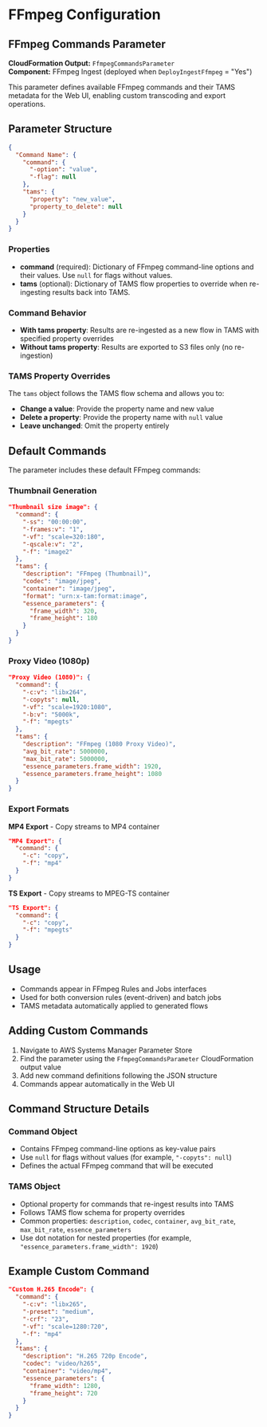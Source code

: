 # FFmpeg Configuration

## FFmpeg Commands Parameter

**CloudFormation Output:** `FfmpegCommandsParameter`  
**Component:** FFmpeg Ingest (deployed when `DeployIngestFfmpeg` = "Yes")

This parameter defines available FFmpeg commands and their TAMS metadata for the Web UI, enabling custom transcoding and export operations.

## Parameter Structure

```json
{
  "Command Name": {
    "command": {
      "-option": "value",
      "-flag": null
    },
    "tams": {
      "property": "new_value",
      "property_to_delete": null
    }
  }
}
```

### Properties

- **command** (required): Dictionary of FFmpeg command-line options and their values. Use `null` for flags without values.
- **tams** (optional): Dictionary of TAMS flow properties to override when re-ingesting results back into TAMS.

### Command Behavior

- **With tams property**: Results are re-ingested as a new flow in TAMS with specified property overrides
- **Without tams property**: Results are exported to S3 files only (no re-ingestion)

### TAMS Property Overrides

The `tams` object follows the TAMS flow schema and allows you to:

- **Change a value**: Provide the property name and new value
- **Delete a property**: Provide the property name with `null` value  
- **Leave unchanged**: Omit the property entirely

## Default Commands

The parameter includes these default FFmpeg commands:

### Thumbnail Generation

```json
"Thumbnail size image": {
  "command": {
    "-ss": "00:00:00",
    "-frames:v": "1", 
    "-vf": "scale=320:180",
    "-qscale:v": "2",
    "-f": "image2"
  },
  "tams": {
    "description": "FFmpeg (Thumbnail)",
    "codec": "image/jpeg",
    "container": "image/jpeg",
    "format": "urn:x-tam:format:image",
    "essence_parameters": {
      "frame_width": 320,
      "frame_height": 180
    }
  }
}
```

### Proxy Video (1080p)

```json
"Proxy Video (1080)": {
  "command": {
    "-c:v": "libx264",
    "-copyts": null,
    "-vf": "scale=1920:1080", 
    "-b:v": "5000k",
    "-f": "mpegts"
  },
  "tams": {
    "description": "FFmpeg (1080 Proxy Video)",
    "avg_bit_rate": 5000000,
    "max_bit_rate": 5000000,
    "essence_parameters.frame_width": 1920,
    "essence_parameters.frame_height": 1080
  }
}
```

### Export Formats

**MP4 Export** - Copy streams to MP4 container

```json
"MP4 Export": {
  "command": {
    "-c": "copy",
    "-f": "mp4"
  }
}
```

**TS Export** - Copy streams to MPEG-TS container

```json
"TS Export": {
  "command": {
    "-c": "copy",
    "-f": "mpegts"
  }
}
```

## Usage

- Commands appear in FFmpeg Rules and Jobs interfaces
- Used for both conversion rules (event-driven) and batch jobs
- TAMS metadata automatically applied to generated flows

## Adding Custom Commands

1. Navigate to AWS Systems Manager Parameter Store
2. Find the parameter using the `FfmpegCommandsParameter` CloudFormation output value
3. Add new command definitions following the JSON structure
4. Commands appear automatically in the Web UI

## Command Structure Details

### Command Object

- Contains FFmpeg command-line options as key-value pairs
- Use `null` for flags without values (for example, `"-copyts": null`)
- Defines the actual FFmpeg command that will be executed

### TAMS Object

- Optional property for commands that re-ingest results into TAMS
- Follows TAMS flow schema for property overrides
- Common properties: `description`, `codec`, `container`, `avg_bit_rate`, `max_bit_rate`, `essence_parameters`
- Use dot notation for nested properties (for example, `"essence_parameters.frame_width": 1920`)

## Example Custom Command

```json
"Custom H.265 Encode": {
  "command": {
    "-c:v": "libx265",
    "-preset": "medium",
    "-crf": "23",
    "-vf": "scale=1280:720",
    "-f": "mp4"
  },
  "tams": {
    "description": "H.265 720p Encode",
    "codec": "video/h265",
    "container": "video/mp4",
    "essence_parameters": {
      "frame_width": 1280,
      "frame_height": 720
    }
  }
}
```
